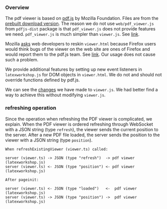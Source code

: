 ### Overview

The pdf viewer is based on [pdf.js](https://mozilla.github.io/pdf.js/) by Mozilla Foundation. Files are from the [prebuilt download version](https://mozilla.github.io/pdf.js/getting_started/#download). The reason we do not use `web/pdf_viewer.js` from `pdfjs-dist` package is that `pdf_viewer.js` does not provide features we need. `pdf_viewer.js` is much simpler than `viewer.js`. See [link](https://github.com/mozilla/pdf.js/issues/9318).

Mozilla [asks](https://mozilla.github.io/pdf.js/getting_started/) web developers to reskin `viewer.html` because Firefox users would think bugs of the viewer on the web site are ones of Firefox and would report them to the pdf.js team. See [link](https://github.com/mozilla/pdf.js/issues/5609). Our usage does not cause such a problem.

We provide additional features by setting up new event listeners in `latexworkshop.js` for DOM objects in `viewer.html`. We do not and should not override functions defined by pdf.js.

We can see the [changes](https://github.com/James-Yu/LaTeX-Workshop/compare/a0b97a9...a5f8c04#diff-ff661e0ff756ae1ff026c0e8f4561d0e) we have made to `viewer.js`. We had better find a way to achieve this without modifying `viewer.js`.


### refreshing operation

Since the operation when refreshing the PDF viewer is complicated, we explain. When the PDF viewer is ordered refreshing through WebSocket with a JSON string (type `refresh`), the viewer sends the current position to the server. After a new PDF file loaded, the server sends the position to the viewer with a JSON string (type `position`).

```
When refreshExistingViewer (viewer.ts) called:

server (viewer.ts) -> JSON (type "refresh")  -> pdf viewer (latexworkshop.js)
server (viewer.ts) <- JSON (type "position") <- pdf viewer (latexworkshop.js)

After pageinit:

server (viewer.ts) <- JSON (type "loaded")   <-  pdf viewer (latexworkshop.js)
server (viewer.ts) -> JSON (type "position") ->  pdf viewer (latexworkshop.js)
```